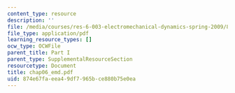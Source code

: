 ```yaml
---
content_type: resource
description: ''
file: /media/courses/res-6-003-electromechanical-dynamics-spring-2009/874e67faeea49df7965bce880b75e0ea_chap06_emd.pdf
file_type: application/pdf
learning_resource_types: []
ocw_type: OCWFile
parent_title: Part I
parent_type: SupplementalResourceSection
resourcetype: Document
title: chap06_emd.pdf
uid: 874e67fa-eea4-9df7-965b-ce880b75e0ea
---
```

